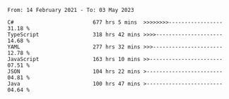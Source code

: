 <!-- [![Top Langs](https://github-readme-stats.vercel.app/api/top-langs/?username=thititongumpun&layout=compact&langs_count=7&theme=prussian)](https://github.com/thititongumpun)
[![Anurag's GitHub stats](https://github-readme-stats.vercel.app/api?username=thititongumpun&hide=stars&show_icons=true&theme=prussian)](https://github.com/thititongumpun) -->

<!--START_SECTION:waka-->

```text
From: 14 February 2021 - To: 03 May 2023

C#                         677 hrs 5 mins  >>>>>>>>-----------------   31.18 %
TypeScript                 318 hrs 42 mins >>>>---------------------   14.68 %
YAML                       277 hrs 32 mins >>>----------------------   12.78 %
JavaScript                 163 hrs 10 mins >>-----------------------   07.51 %
JSON                       104 hrs 22 mins >------------------------   04.81 %
Java                       100 hrs 47 mins >------------------------   04.64 %
```

<!--END_SECTION:waka-->
